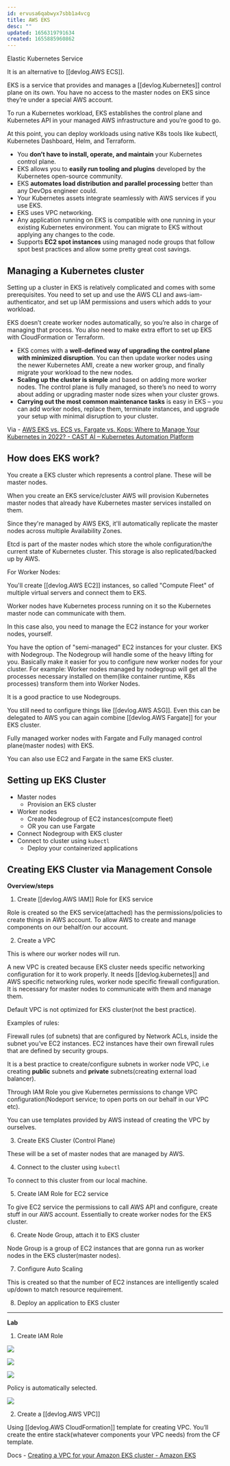 ```yaml
---
id: ervusa6qabwyx7sbb1a4vcg
title: AWS EKS
desc: ""
updated: 1656319791634
created: 1655885960862
---
```


Elastic Kubernetes Service

It is an alternative to [[devlog.AWS ECS]].

EKS is a service that provides and manages a [[devlog.Kubernetes]] control plane on its own. You have no access to the master nodes on EKS since they’re under a special AWS account.

To run a Kubernetes workload, EKS establishes the control plane and Kubernetes API in your managed AWS infrastructure and you’re good to go.

At this point, you can deploy workloads using native K8s tools like kubectl, Kubernetes Dashboard, Helm, and Terraform.

- You **don’t have to install, operate, and maintain** your Kubernetes control plane.
- EKS allows you to **easily run tooling and plugins** developed by the Kubernetes open-source community.
- EKS **automates load distribution and parallel processing** better than any DevOps engineer could.
- Your Kubernetes assets integrate seamlessly with AWS services if you use EKS.
- EKS uses VPC networking.
- Any application running on EKS is compatible with one running in your existing Kubernetes environment. You can migrate to EKS without applying any changes to the code.
- Supports **EC2 spot instances** using managed node groups that follow spot best practices and allow some pretty great cost savings.

## Managing a Kubernetes cluster

Setting up a cluster in EKS is relatively complicated and comes with some prerequisites. You need to set up and use the AWS CLI and aws-iam-authenticator, and set up IAM permissions and users which adds to your workload.

EKS doesn’t create worker nodes automatically, so you’re also in charge of managing that process. You also need to make extra effort to set up EKS with CloudFormation or Terraform.

- EKS comes with a **well-defined way of upgrading the control plane with minimized disruption**. You can then update worker nodes using the newer Kubernetes AMI, create a new worker group, and finally migrate your workload to the new nodes.
- **Scaling up the cluster is simple** and based on adding more worker nodes. The control plane is fully managed, so there’s no need to worry about adding or upgrading master node sizes when your cluster grows.
- **Carrying out the most common maintenance tasks** is easy in EKS – you can add worker nodes, replace them, terminate instances, and upgrade your setup with minimal disruption to your cluster.

Via - [AWS EKS vs. ECS vs. Fargate vs. Kops: Where to Manage Your Kubernetes in 2022? - CAST AI – Kubernetes Automation Platform](https://cast.ai/blog/aws-eks-vs-ecs-vs-fargate-where-to-manage-your-kubernetes/)

## How does EKS work?

You create a EKS cluster which represents a control plane. These will be master nodes.

When you create an EKS service/cluster AWS will provision Kubernetes master nodes that already have Kubernetes master services installed on them.

Since they're managed by AWS EKS, it'll automatically replicate the master nodes across multiple Availability Zones.

Etcd is part of the master nodes which store the whole configuration/the current state of Kubernetes cluster. This storage is also replicated/backed up by AWS.

For Worker Nodes:

You'll create [[devlog.AWS EC2]] instances, so called "Compute Fleet" of multiple virtual servers and connect them to EKS.

Worker nodes have Kubernetes process running on it so the Kubernetes master node can communicate with them.

In this case also, you need to manage the EC2 instance for your worker nodes, yourself.

You have the option of "semi-managed" EC2 instances for your cluster. EKS with Nodegroup. The Nodegroup will handle some of the heavy lifting for you. Basically make it easier for you to configure new worker nodes for your cluster.
For example: Worker nodes managed by nodegroup will get all the processes necessary installed on them(like container runtime, K8s processes) transform them into Worker Nodes.

It is a good practice to use Nodegroups.

You still need to configure things like [[devlog.AWS ASG]]. Even this can be delegated to AWS you can again combine [[devlog.AWS Fargate]] for your EKS cluster.

Fully managed worker nodes with Fargate and Fully managed control plane(master nodes) with EKS.

You can also use EC2 and Fargate in the same EKS cluster.

## Setting up EKS Cluster

- Master nodes
  - Provision an EKS cluster
- Worker nodes
  - Create Nodegroup of EC2 instances(compute fleet)
  - OR you can use Fargate
- Connect Nodegroup with EKS cluster
- Connect to cluster using `kubectl`
  - Deploy your containerized applications

## Creating EKS Cluster via Management Console

**Overview/steps**

1. Create [[devlog.AWS IAM]] Role for EKS service

Role is created so the EKS service(attached) has the permissions/policies to create things in AWS account. To allow AWS to create and manage components on our behalf/on our account.

2. Create a VPC

This is where our worker nodes will run. 

A new VPC is created because EKS cluster needs specific networking configuration for it to work properly. It needs [[devlog.kubernetes]] and AWS specific networking rules, worker node specific firewall configuration. It is necessary for master nodes to communicate with them and manage them.

Default VPC is not optimized for EKS cluster(not the best practice).

Examples of rules:

Firewall rules (of subnets) that are configured by Network ACLs, inside the subnet you’ve EC2 instances. EC2 instances have their own firewall rules that are defined by security groups.

It is a best practice to create/configure subnets in worker node VPC, i.e creating **public** subnets and **private** subnets(creating external load balancer). 

Through IAM Role you give Kubernetes permissions  to change VPC configuration(Nodeport service; to open ports on our behalf in our VPC etc).

You can use templates provided by AWS instead of creating the VPC by ourselves.

3. Create EKS Cluster (Control Plane)

These will be a set of master nodes that are managed by AWS.

4. Connect to the cluster using `kubectl`

To connect to this cluster from our local machine.

5. Create IAM Role for EC2 service

To give EC2 service the permissions to call AWS API and configure, create stuff in our AWS account. Essentially to create worker nodes for the EKS cluster.

6. Create Node Group, attach it to EKS cluster

Node Group is a group of EC2 instances that are gonna run as worker nodes in the EKS cluster(master nodes).

7. Configure Auto Scaling

This is created so that the number of EC2 instances are intelligently scaled up/down to match resource requirement.

8. Deploy an application to EKS cluster

---

**Lab**

1. Create IAM Role

![](https://res.cloudinary.com/zubayr/image/upload/v1656319924/wiki/y1xcw9jn85hmsnyy6ckw.png)

![](https://res.cloudinary.com/zubayr/image/upload/v1656319963/wiki/uier1mhwdqxdkzrkugc3.png)

![](https://res.cloudinary.com/zubayr/image/upload/v1656320002/wiki/vrof1roeuovsnm9xbzef.png)

Policy is automatically selected.

![](https://res.cloudinary.com/zubayr/image/upload/v1656320059/wiki/otyhdlqylbuzgrry5jj8.png)

2. Create a [[devlog.AWS VPC]]

Using [[devlog.AWS CloudFormation]] template for creating VPC. You’ll create the entire stack(whatever components your VPC needs) from the CF template.

Docs - [Creating a VPC for your Amazon EKS cluster - Amazon EKS](https://docs.aws.amazon.com/eks/latest/userguide/creating-a-vpc.html)